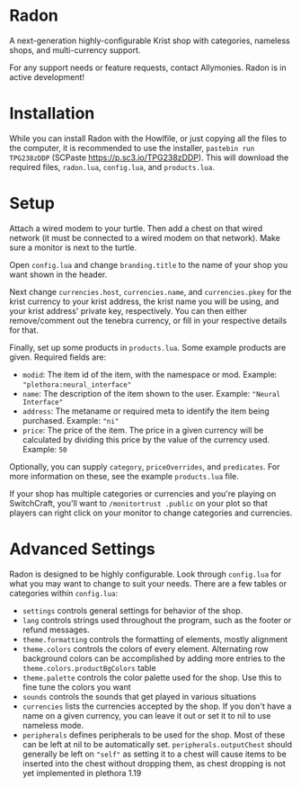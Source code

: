 # Radon

A next-generation highly-configurable Krist shop with categories, nameless shops, and multi-currency support.

For any support needs or feature requests, contact Allymonies. Radon is in active development!

# Installation

While you can install Radon with the Howlfile, or just copying all the files to the computer, it is recommended to use the installer, `pastebin run TPG238zDDP` (SCPaste https://p.sc3.io/TPG238zDDP). This will download the required files, `radon.lua`, `config.lua`, and `products.lua`.

# Setup

Attach a wired modem to your turtle. Then add a chest on that wired network (it must be connected to a wired modem on that network). Make sure a monitor is next to the turtle.

Open `config.lua` and change `branding.title` to the name of your shop you want shown in the header.

Next change `currencies.host`, `currencies.name`, and `currencies.pkey` for the krist currency to your krist address, the krist name you will be using, and your krist address' private key, respectively. You can then either remove/comment out the tenebra currency, or fill in your respective details for that.

Finally, set up some products in `products.lua`. Some example products are given. Required fields are:
- `modid`: The item id of the item, with the namespace or mod. Example: `"plethora:neural_interface"`
- `name`: The description of the item shown to the user. Example: `"Neural Interface"`
- `address`: The metaname or required meta to identify the item being purchased. Example: `"ni"`
- `price`: The price of the item. The price in a given currency will be calculated by dividing this price by the value of the currency used. Example: `50`

Optionally, you can supply `category`, `priceOverrides`, and `predicates`. For more information on these, see the example `products.lua` file.

If your shop has multiple categories or currencies and you're playing on SwitchCraft, you'll want to `/monitortrust .public` on your plot so that players can right click on your monitor to change categories and currencies.

# Advanced Settings

Radon is designed to be highly configurable. Look through `config.lua` for what you may want to change to suit your needs. There are a few tables or categories within `config.lua`:
- `settings` controls general settings for behavior of the shop.
- `lang` controls strings used throughout the program, such as the footer or refund messages.
- `theme.formatting` controls the formatting of elements, mostly alignment
- `theme.colors` controls the colors of every element. Alternating row background colors can be accomplished by adding more entries to the `theme.colors.productBgColors` table
- `theme.palette` controls the color palette used for the shop. Use this to fine tune the colors you want
- `sounds` controls the sounds that get played in various situations
- `currencies` lists the currencies accepted by the shop. If you don't have a name on a given currency, you can leave it out or set it to nil to use nameless mode.
- `peripherals` defines peripherals to be used for the shop. Most of these can be left at nil to be automatically set. `peripherals.outputChest` should generally be left on `"self"` as setting it to a chest will cause items to be inserted into the chest without dropping them, as chest dropping is not yet implemented in plethora 1.19
